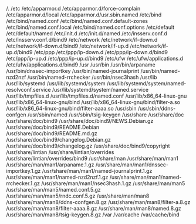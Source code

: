
/.
/etc
/etc/apparmor.d
/etc/apparmor.d/force-complain
/etc/apparmor.d/local
/etc/apparmor.d/usr.sbin.named
/etc/bind
/etc/bind/named.conf
/etc/bind/named.conf.default-zones
/etc/bind/named.conf.local
/etc/bind/named.conf.options
/etc/default
/etc/default/named
/etc/init.d
/etc/init.d/named
/etc/insserv.conf.d
/etc/insserv.conf.d/bind9
/etc/network
/etc/network/if-down.d
/etc/network/if-down.d/bind9
/etc/network/if-up.d
/etc/network/if-up.d/bind9
/etc/ppp
/etc/ppp/ip-down.d
/etc/ppp/ip-down.d/bind9
/etc/ppp/ip-up.d
/etc/ppp/ip-up.d/bind9
/etc/ufw
/etc/ufw/applications.d
/etc/ufw/applications.d/bind9
/usr
/usr/bin
/usr/bin/arpaname
/usr/bin/dnssec-importkey
/usr/bin/named-journalprint
/usr/bin/named-nzd2nzf
/usr/bin/named-rrchecker
/usr/bin/nsec3hash
/usr/lib
/usr/lib/systemd
/usr/lib/systemd/system
/usr/lib/systemd/system/named-resolvconf.service
/usr/lib/systemd/system/named.service
/usr/lib/tmpfiles.d
/usr/lib/tmpfiles.d/named.conf
/usr/lib/x86_64-linux-gnu
/usr/lib/x86_64-linux-gnu/bind
/usr/lib/x86_64-linux-gnu/bind/filter-a.so
/usr/lib/x86_64-linux-gnu/bind/filter-aaaa.so
/usr/sbin
/usr/sbin/ddns-confgen
/usr/sbin/named
/usr/sbin/tsig-keygen
/usr/share
/usr/share/doc
/usr/share/doc/bind9
/usr/share/doc/bind9/NEWS.Debian.gz
/usr/share/doc/bind9/README.Debian
/usr/share/doc/bind9/README.md.gz
/usr/share/doc/bind9/changelog.Debian.gz
/usr/share/doc/bind9/changelog.gz
/usr/share/doc/bind9/copyright
/usr/share/lintian
/usr/share/lintian/overrides
/usr/share/lintian/overrides/bind9
/usr/share/man
/usr/share/man/man1
/usr/share/man/man1/arpaname.1.gz
/usr/share/man/man1/dnssec-importkey.1.gz
/usr/share/man/man1/named-journalprint.1.gz
/usr/share/man/man1/named-nzd2nzf.1.gz
/usr/share/man/man1/named-rrchecker.1.gz
/usr/share/man/man1/nsec3hash.1.gz
/usr/share/man/man5
/usr/share/man/man5/named.conf.5.gz
/usr/share/man/man5/rndc.conf.5.gz
/usr/share/man/man8
/usr/share/man/man8/ddns-confgen.8.gz
/usr/share/man/man8/filter-a.8.gz
/usr/share/man/man8/filter-aaaa.8.gz
/usr/share/man/man8/named.8.gz
/usr/share/man/man8/tsig-keygen.8.gz
/var
/var/cache
/var/cache/bind
                         
